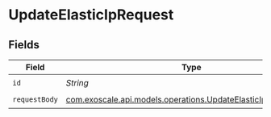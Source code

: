 # UpdateElasticIpRequest


## Fields

| Field                                                                                                                  | Type                                                                                                                   | Required                                                                                                               | Description                                                                                                            |
| ---------------------------------------------------------------------------------------------------------------------- | ---------------------------------------------------------------------------------------------------------------------- | ---------------------------------------------------------------------------------------------------------------------- | ---------------------------------------------------------------------------------------------------------------------- |
| `id`                                                                                                                   | *String*                                                                                                               | :heavy_check_mark:                                                                                                     | N/A                                                                                                                    |
| `requestBody`                                                                                                          | [com.exoscale.api.models.operations.UpdateElasticIpRequestBody](../../models/operations/UpdateElasticIpRequestBody.md) | :heavy_check_mark:                                                                                                     | N/A                                                                                                                    |